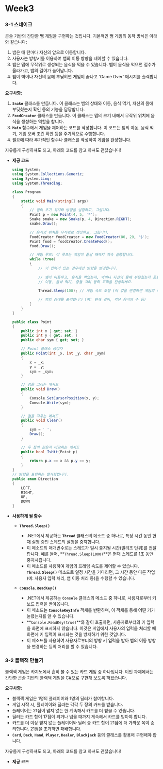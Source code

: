 # Week3

### 3-1 스네이크

콘솔 기반의 간단한 뱀 게임을 구현하는 것입니다. 기본적인 뱀 게임의 동작 방식은 아래와 같습니다:

1. 뱀은 매 턴마다 자신의 앞으로 이동합니다.
2. 사용자는 방향키를 이용하여 뱀의 이동 방향을 제어할 수 있습니다.
3. 뱀은 맵에 무작위로 생성되는 음식을 먹을 수 있습니다. 뱀이 음식을 먹으면 점수가 올라가고, 뱀의 길이가 늘어납니다.
4. 뱀이 벽이나 자신의 몸에 부딪히면 게임이 끝나고 'Game Over' 메시지를 출력합니다.

**요구사항:**

1. **`Snake`** 클래스를 만듭니다. 이 클래스는 뱀의 상태와 이동, 음식 먹기, 자신의 몸에 부딪혔는지 확인 등의 기능을 담당합니다.
2. **`FoodCreator`** 클래스를 만듭니다. 이 클래스는 맵의 크기 내에서 무작위 위치에 음식을 생성하는 역할을 합니다.
3. **`Main`** 함수에서 게임을 제어하는 코드를 작성합니다. 이 코드는 뱀의 이동, 음식 먹기, 게임 오버 조건 확인 등을 주기적으로 수행합니다.
4. 필요에 따라 추가적인 함수나 클래스를 작성하여 게임을 완성합니다.

자유롭게 구성하셔도 되고, 아래의 코드를 참고 하셔도 괜찮습니다!

- **제공 코드**
    
    ```csharp
    using System;
    using System.Collections.Generic;
    using System.Linq;
    using System.Threading;
    
    class Program
    {
        static void Main(string[] args)
        {
            // 뱀의 초기 위치와 방향을 설정하고, 그립니다.
            Point p = new Point(4, 5, '*');
            Snake snake = new Snake(p, 4, Direction.RIGHT);
            snake.Draw();
    
            // 음식의 위치를 무작위로 생성하고, 그립니다.
            FoodCreator foodCreator = new FoodCreator(80, 20, '$');
            Point food = foodCreator.CreateFood();
            food.Draw();
    
            // 게임 루프: 이 루프는 게임이 끝날 때까지 계속 실행됩니다.
            while (true)
            {
                // 키 입력이 있는 경우에만 방향을 변경합니다.
              
                // 뱀이 이동하고, 음식을 먹었는지, 벽이나 자신의 몸에 부딪혔는지 등을 확인하고 처리하는 로직을 작성하세요.
                // 이동, 음식 먹기, 충돌 처리 등의 로직을 완성하세요.
                
                Thread.Sleep(100); // 게임 속도 조절 (이 값을 변경하면 게임의 속도가 바뀝니다)
    
                // 뱀의 상태를 출력합니다 (예: 현재 길이, 먹은 음식의 수 등)
            }
        }
    }
    
    public class Point
    {
        public int x { get; set; }
        public int y { get; set; }
        public char sym { get; set; }
    
        // Point 클래스 생성자
        public Point(int _x, int _y, char _sym)
        {
            x = _x;
            y = _y;
            sym = _sym;
        }
    
        // 점을 그리는 메서드
        public void Draw()
        {
            Console.SetCursorPosition(x, y);
            Console.Write(sym);
        }
    
        // 점을 지우는 메서드
        public void Clear()
        {
            sym = ' ';
            Draw();
        }
    
        // 두 점이 같은지 비교하는 메서드
        public bool IsHit(Point p)
        {
            return p.x == x && p.y == y;
        }
    }
    // 방향을 표현하는 열거형입니다.
    public enum Direction
    {
        LEFT,
        RIGHT,
        UP,
        DOWN
    }
    ```
    
- **사용하게 될 함수**
    - **`Thread.Sleep()`**
        - .NET에서 제공하는 **`Thread`** 클래스의 메소드 중 하나로, 특정 시간 동안 현재 실행 중인 스레드의 실행을 중지합니다.
        - 이 메소드의 매개변수로는 스레드가 일시 중지될 시간(밀리초 단위)를 전달합니다. 예를 들어, **`Thread.Sleep(1000)`**은 현재 스레드를 1초 동안 중지시킵니다.
        - 이 메소드를 사용하여 게임의 프레임 속도를 제어할 수 있습니다. **`Thread.Sleep()`** 메소드로 일정 시간을 기다리면, 그 시간 동안 다른 작업(예: 사용자 입력 처리, 뱀 이동 처리 등)을 수행할 수 있습니다.
    
    - **`Console.ReadKey()`**
        - .NET에서 제공하는 **`Console`** 클래스의 메소드 중 하나로, 사용자로부터 키보드 입력을 받아옵니다.
        - 이 메소드는 **`ConsoleKeyInfo`** 객체를 반환하며, 이 객체를 통해 어떤 키가 눌렸는지를 알 수 있습니다.
        - **`Console.ReadKey(true)`**와 같이 호출하면, 사용자로부터의 키 입력을 화면에 표시하지 않습니다. 이것은 게임에서 사용자의 입력을 처리할 때 화면에 키 입력이 표시되는 것을 방지하기 위한 것입니다.
        - 이 메소드를 사용하여 사용자로부터의 방향 키 입력을 받아 뱀의 이동 방향을 변경하는 등의 처리를 할 수 있습니다.

### 3-2 블랙잭 만들기

블랙잭 게임은 카지노에서 흔히 볼 수 있는 카드 게임 중 하나입니다. 이번 과제에서는 간단한 콘솔 기반의 블랙잭 게임을 C#으로 구현해 보도록 하겠습니다.

**요구사항:**

- 블랙잭 게임은 1명의 플레이어와 1명의 딜러가 참여합니다.
- 게임 시작 시, 플레이어와 딜러는 각각 두 장의 카드를 받습니다.
- 플레이어는 21점이 넘지 않는 한 계속해서 카드를 더 받을 수 있습니다.
- 딜러는 카드 합이 17점이 되거나 넘을 때까지 계속해서 카드를 받아야 합니다.
- 카드를 더 이상 받지 않는 플레이어와 딜러 중 카드 합이 21점에 더 가까운 쪽이 승리합니다. 21점을 초과하면 패배합니다.
- **`Card`**, **`Deck`**, **`Hand`**, **`Player`**, **`Dealer`**, **`Blackjack`** 등의 클래스를 활용해 구현해야 합니다.

자유롭게 구성하셔도 되고, 아래의 코드를 참고 하셔도 괜찮습니다!

- **제공 코드**
